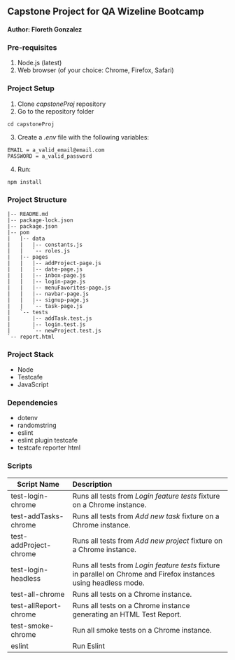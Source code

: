 ## Capstone Project for QA Wizeline Bootcamp
#### Author: Floreth Gonzalez

### Pre-requisites
1. Node.js (latest)
2. Web browser (of your choice: Chrome, Firefox, Safari)

### Project Setup
1. Clone *capstoneProj* repository
2. Go to the repository folder 
```
cd capstoneProj
```
3. Create a *.env* file with the following variables:
```
EMAIL = a_valid_email@email.com
PASSWORD = a_valid_password
```
4. Run:
```
npm install
```
### Project Structure
```
|-- README.md
|-- package-lock.json
|-- package.json
|-- pom
|   |-- data
|   |   |-- constants.js
|   |   `-- roles.js
|   |-- pages
|   |   |-- addProject-page.js
|   |   |-- date-page.js
|   |   |-- inbox-page.js
|   |   |-- login-page.js
|   |   |-- menuFavorites-page.js
|   |   |-- navbar-page.js
|   |   |-- signup-page.js
|   |   `-- task-page.js
|   `-- tests
|       |-- addTask.test.js
|       |-- login.test.js
|       `-- newProject.test.js
`-- report.html
```

### Project Stack
- Node
- Testcafe
- JavaScript

### Dependencies
- dotenv
- randomstring
- eslint
- eslint plugin testcafe
- testcafe reporter html

### Scripts
| Script Name|Description|
|----------|:-------------|
| test-login-chrome |Runs all tests from *Login feature tests* fixture on a Chrome instance.|
| test-addTasks-chrome |Runs all tests from *Add new task* fixture on a Chrome instance.|
|test-addProject-chrome|Runs all tests from *Add new project* fixture on a Chrome instance.|
|test-login-headless|Runs all tests from *Login feature tests* fixture in parallel on Chrome and Firefox instances using headless mode.|   
|test-all-chrome|Runs all tests on a Chrome instance.|  
|test-allReport-chrome|Runs all tests on a Chrome instance generating an HTML Test Report.|   
|test-smoke-chrome|Run all smoke tests on a Chrome instance.|  
|eslint| Run Eslint|

